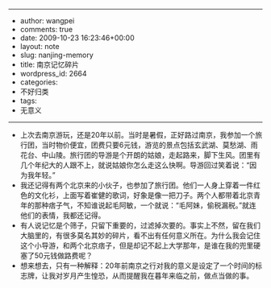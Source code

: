 - --
- author: wangpei
- comments: true
- date: 2009-10-23 16:23:46+00:00
- layout: note
- slug: nanjing-memory
- title: 南京记忆碎片
- wordpress_id: 2664
- categories:
- 不好归类
- tags:
- 无意义
- --
- 上次去南京游玩，还是20年以前。当时是暑假，正好路过南京，我参加一个旅行团，当时物价便宜，团费只要6元钱，游览的景点包括玄武湖、莫愁湖、雨花台、中山陵。旅行团的导游是个开朗的姑娘，走起路来，脚下生风。团里有几个年纪大的人跟不上，就说姑娘你怎么走这么快啊。导游回过笑着说：“因为我年轻。”
- 我还记得有两个北京来的小伙子，也参加了旅行团。他们一人身上穿着一件红色的文化衫，上面写着崔健的歌词，好象是像一把刀子。两个人都带着北京青年的那种痞子气，不知谁说起毛阿敏，一个就说：“毛阿妹，偷税漏税。”就连他们的表情，我都还记得。
- 有人说记忆是个筛子，只留下重要的，过滤掉次要的。事实上不然，留在我们大脑里的，有很多莫名其妙的碎片，看不出有任何意义所在。为什么我会记住这个小导游，和两个北京痞子，但是却记不起上大学那年，是谁在我的兜里硬塞了50元钱做路费呢？
- 想来想去，只有一种解释：20年前南京之行对我的意义是设定了一个时间的标志牌，让我对岁月产生惶恐，从而提醒我在暮年来临之前，做点当做的事。
